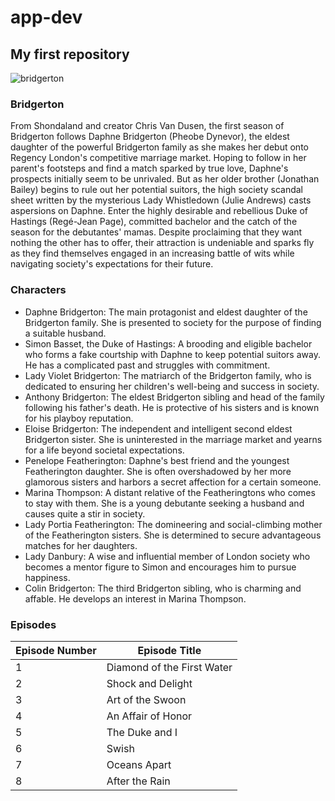 # app-dev
My first repository
---
![bridgerton](https://github.com/Diakosiluwii/app-dev/assets/134277312/59830922-65b3-4abb-ac64-6e7a29221134)

### Bridgerton
From Shondaland and creator Chris Van Dusen, the first season of Bridgerton follows Daphne Bridgerton (Pheobe Dynevor), the eldest daughter of the powerful Bridgerton family as she makes her debut onto Regency London's competitive marriage market. Hoping to follow in her parent's footsteps and find a match sparked by true love, Daphne's prospects initially seem to be unrivaled. But as her older brother (Jonathan Bailey) begins to rule out her potential suitors, the high society scandal sheet written by the mysterious Lady Whistledown (Julie Andrews) casts aspersions on Daphne. Enter the highly desirable and rebellious Duke of Hastings (Regé-Jean Page), committed bachelor and the catch of the season for the debutantes' mamas. Despite proclaiming that they want nothing the other has to offer, their attraction is undeniable and sparks fly as they find themselves engaged in an increasing battle of wits while navigating society's expectations for their future.
### Characters
- Daphne Bridgerton: The main protagonist and eldest daughter of the Bridgerton family. She is presented to society for the purpose of finding a suitable husband.
- Simon Basset, the Duke of Hastings: A brooding and eligible bachelor who forms a fake courtship with Daphne to keep potential suitors away. He has a complicated past and struggles with commitment.
- Lady Violet Bridgerton: The matriarch of the Bridgerton family, who is dedicated to ensuring her children's well-being and success in society.
- Anthony Bridgerton: The eldest Bridgerton sibling and head of the family following his father's death. He is protective of his sisters and is known for his playboy reputation.
- Eloise Bridgerton: The independent and intelligent second eldest Bridgerton sister. She is uninterested in the marriage market and yearns for a life beyond societal expectations.
- Penelope Featherington: Daphne's best friend and the youngest Featherington daughter. She is often overshadowed by her more glamorous sisters and harbors a secret affection for a certain someone.
- Marina Thompson: A distant relative of the Featheringtons who comes to stay with them. She is a young debutante seeking a husband and causes quite a stir in society.
- Lady Portia Featherington: The domineering and social-climbing mother of the Featherington sisters. She is determined to secure advantageous matches for her daughters.
- Lady Danbury: A wise and influential member of London society who becomes a mentor figure to Simon and encourages him to pursue happiness.
- Colin Bridgerton: The third Bridgerton sibling, who is charming and affable. He develops an interest in Marina Thompson.
### Episodes
| Episode Number | Episode Title         |
|----------------|-----------------------|
| 1              | Diamond of the First Water |
| 2              | Shock and Delight         |
| 3              | Art of the Swoon           |
| 4              | An Affair of Honor         |
| 5              | The Duke and I             |
| 6              | Swish                       |
| 7              | Oceans Apart               |
| 8              | After the Rain             |


